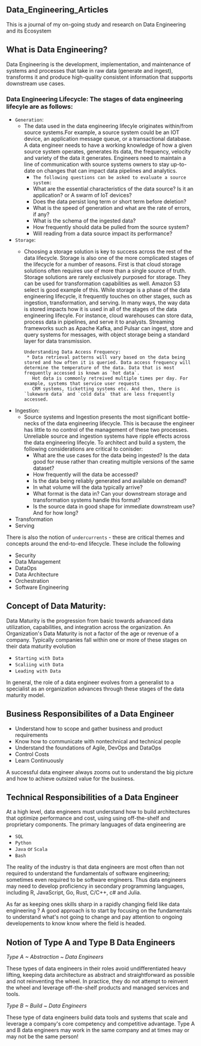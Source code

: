 ## Data_Engineering_Articles

This is a journal of my on-going study and research on Data Engineering and its Ecosystem

## What is Data Engineering?

Data Engineering is the development, implementation, and maintenance of systems and processes that take in raw data (generate and ingest), transforms it and produce high-quality consistent information that supports downstream use cases.

### Data Engineering Lifecycle: The stages of data engineering lifecyle are as follows:
- `Generation`:
  * The data used in the data engineering lifecyle originates within/from source systems.For example, a source system could be an IOT device, an application message queue, or a transactional database. A data engineer needs to have a working knowledge of how a given source system operates, generates its data, the frequency, velocity
    and variety of the data it generates. Engineers need to maintain a line of communication with source systems owners to stay up-to-date on changes that can impact data pipelines and analytics.
     - `The following questions can be asked to evaluate a source system:`
     - What are the essential characteristics of the data source? Is it an application? or A swarm of IoT devices?
     - Does the data persist long term or short term before deletion?
     - What is the speed of generation and what are the rate of errors, if any?
     - What is the schema of the ingested data?
     - How frequently should data be pulled from the source system?
     - Will reading from a data source impact its performance?
- `Storage`:
  * Choosing a storage solution is key to success across the rest of the data lifecycle. Storage is also one of the more complicated stages of the lifecycle for a number of reasons. First is that cloud storage solutions often requires use of more than a single source of truth. Storage solutions are rarely exclusively purposed for 
    storage. They can be used for transformation capabilities as well. Amazon S3 select is good example of this. While storage is a phase of the data engineering lifecycle, it frequently touches on other stages, such as ingestion, transformation, and serving. In many ways, the way data is stored impacts how it is used in all of the 
    stages of the data engineering lifecyle. For instance, cloud warehouses can store data, process data in pipelines, and serve it to analysts. Streaming frameworks such as Apache Kafka, and Pulsar can ingest, store and query systems for messages, with object storage being a standard layer for data transmission.


        Understanding Data Access Frequency:
         * Data retrieval patterns will vary based on the data being stored and how often it is queried. Data access frequency will determine the temperature of the data. Data that is most frequently accessed is known as `hot data`.
           Hot data is commonly retreived multiple times per day. For example, systems that service user requests
           CRM systems, ticketting systems etc. And then, there is `lukewarm data` and `cold data` that are less frequently accessed.
-  Ingestion:
      * Source systems and Ingestion presents the most significant bottle-necks of the data engineering lifecycle. This is because the engineer has little to no control of the management of these two processes. Unreliable source and ingestion systems have ripple effects across the data engineering lifecyle. To architect and build a system, the following considerations are critical to conisder:
        - What are the use cases for the data being ingested? Is the data good for reuse rather than creating multiple versions of the same dataset?
        - How frequently will the data be accessed?
        - Is the data being reliably generated and available on demand?
        - In what volume will the data typically arrive?
        - What format is the data in? Can your downstream storage and transformation systems handle this format?
        - Is the source data in good shape for immediate downstream use? And for how long?
-  Transformation
-  Serving

  There is also the notion of `undercurrents` - these are critical themes and concepts around the end-to-end lifecycle. These include the following
- Security
- Data Management
- DataOps
- Data Architecture
- Orchestration
- Software Engineering

## Concept of Data Maturity: 
Data Maturity is the progression from basic towards advanced data utilization, capabilities, and integration across the organization. An Organization's Data Maturity is not a factor of the age or revenue of a company. Typically companies fall within one or more of these stages on their data maturity evolution
- `Starting with Data`
- `Scaliing with Data`
- `Leading with Data`

In general, the role of a data engineer evolves from a generalist to a specialist as an organization advances through these stages of the data maturity model.

## Business Responsibilites of a Data Engineer
- Understand how to scope and gather business and product requirements
- Know how to communicate with nontechnical and technical people
- Understand the foundations of Agile, DevOps and DataOps
- Control Costs
- Learn Continuously

A successful data engineer always zooms out to understand the big picture and how to achieve outsized value for the business.

## Technical Responsibilities of a Data Engineer
At a high level, data engineers must understand how to build architectures that optimize performance and cost, using using off-the-shelf and proprietary components. The primary languages of data engineering are 
- `SQL`
- `Python`
- `Java` or `Scala`
- `Bash`

The reality of the industry is that data engineers are most often than not required to understand the fundamentals of software engineering; sometimes even required to be software engineers. Thus data engineers may need to develop proficiency in secondary programming languages, including R, JavaScript, Go, Rust, C/C++, c# and Julia. 

As far as keeping ones skills sharp in a rapidly changing field like data engineering ? A good approach is to start by focusing on the fundamentals to understand what's not going to change and pay attention to ongoing developements to know know where the field is headed. 

## Notion of Type A and Type B Data Engineers

*Type A ~ Abstraction ~ Data Engineers* 

These types of data engineers in their roles avoid undifferentiated heavy lifting, keeping data architecture as abstract and straightforward as possible and not reinventing the wheel. In practice, they do not attempt to reinvent the wheel and leverage off-the-shelf products and managed services and tools. 

*Type B ~ Build ~ Data Engineers*

These type of data engineers build data tools and systems that scale and leverage a company's core competency and competitive advantage. Type A and B data engineers may work in the same company and at times may or may not be the same person!






